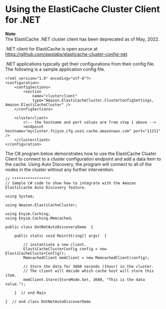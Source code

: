 # Using the ElastiCache Cluster Client for \.NET<a name="AutoDiscovery.Using.ModifyApp.DotNET"></a>

**Note**  
The ElastiCache \.NET cluster client has been deprecated as of May, 2022\.

\.NET client for ElastiCache is open source at [https://github\.com/awslabs/elasticache\-cluster\-config\-net](https://github.com/awslabs/elasticache-cluster-config-net)\.

 \.NET applications typically get their configurations from their config file\. The following is a sample application config file\.

```
<?xml version="1.0" encoding="utf-8"?>
<configuration>
    <configSections>
        <section 
            name="clusterclient" 
            type="Amazon.ElastiCacheCluster.ClusterConfigSettings, Amazon.ElastiCacheCluster" />
    </configSections>

    <clusterclient>
        <!-- the hostname and port values are from step 1 above -->
        <endpoint hostname="mycluster.fnjyzo.cfg.use1.cache.amazonaws.com" port="11211" />
    </clusterclient>
</configuration>
```

The C\# program below demonstrates how to use the ElastiCache Cluster Client to connect to a cluster configuration endpoint and add a data item to the cache\. Using Auto Discovery, the program will connect to all of the nodes in the cluster without any further intervention\.

```
// *****************
// Sample C# code to show how to integrate with the Amazon ElastiCcache Auto Discovery feature.

using System;

using Amazon.ElastiCacheCluster;

using Enyim.Caching;
using Enyim.Caching.Memcached;

public class DotNetAutoDiscoveryDemo  {

    public static void Main(String[] args)  {
    
        // instantiate a new client.
        ElastiCacheClusterConfig config = new ElastiCacheClusterConfig();
        MemcachedClient memClient = new MemcachedClient(config);
        
        // Store the data for 3600 seconds (1hour) in the cluster. 
        // The client will decide which cache host will store this item.
        memClient.Store(StoreMode.Set, 3600, "This is the data value.");
        
    }  // end Main
    
}  // end class DotNetAutoDiscoverDemo
```